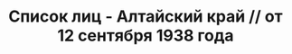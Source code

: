 ---
title: Список лиц - Алтайский край // от 12 сентября 1938 года
description: РГАСПИ, ф.17, оп.171, дело 419, лист 145
images:
- /disk/pictures/v11/17-171-419-145.jpg
- /disk/pictures/v11/17-171-419-146.jpg
- /disk/pictures/v11/17-171-419-147.jpg
- /disk/pictures/v11/17-171-419-148.jpg
- /disk/pictures/v11/17-171-419-149.jpg
---